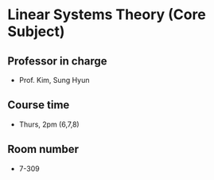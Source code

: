 # Linear Systems Theory (Core Subject)
## Professor in charge
- Prof. Kim, Sung Hyun
## Course time
- Thurs, 2pm (6,7,8)
## Room number
- 7-309
